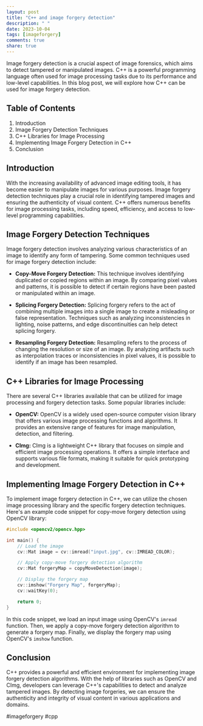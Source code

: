 ```yaml
---
layout: post
title: "C++ and image forgery detection"
description: " "
date: 2023-10-04
tags: [imageforgery]
comments: true
share: true
---
```


Image forgery detection is a crucial aspect of image forensics, which aims to detect tampered or manipulated images. C++ is a powerful programming language often used for image processing tasks due to its performance and low-level capabilities. In this blog post, we will explore how C++ can be used for image forgery detection.

## Table of Contents
1. Introduction
2. Image Forgery Detection Techniques
3. C++ Libraries for Image Processing
4. Implementing Image Forgery Detection in C++
5. Conclusion

## Introduction
With the increasing availability of advanced image editing tools, it has become easier to manipulate images for various purposes. Image forgery detection techniques play a crucial role in identifying tampered images and ensuring the authenticity of visual content. C++ offers numerous benefits for image processing tasks, including speed, efficiency, and access to low-level programming capabilities.

## Image Forgery Detection Techniques
Image forgery detection involves analyzing various characteristics of an image to identify any form of tampering. Some common techniques used for image forgery detection include:

- **Copy-Move Forgery Detection:** This technique involves identifying duplicated or copied regions within an image. By comparing pixel values and patterns, it is possible to detect if certain regions have been pasted or manipulated within an image.

- **Splicing Forgery Detection:** Splicing forgery refers to the act of combining multiple images into a single image to create a misleading or false representation. Techniques such as analyzing inconsistencies in lighting, noise patterns, and edge discontinuities can help detect splicing forgery.

- **Resampling Forgery Detection:** Resampling refers to the process of changing the resolution or size of an image. By analyzing artifacts such as interpolation traces or inconsistencies in pixel values, it is possible to identify if an image has been resampled.

## C++ Libraries for Image Processing
There are several C++ libraries available that can be utilized for image processing and forgery detection tasks. Some popular libraries include:

- **OpenCV:** OpenCV is a widely used open-source computer vision library that offers various image processing functions and algorithms. It provides an extensive range of features for image manipulation, detection, and filtering.

- **CImg:** CImg is a lightweight C++ library that focuses on simple and efficient image processing operations. It offers a simple interface and supports various file formats, making it suitable for quick prototyping and development.

## Implementing Image Forgery Detection in C++
To implement image forgery detection in C++, we can utilize the chosen image processing library and the specific forgery detection techniques. Here's an example code snippet for copy-move forgery detection using OpenCV library:

```cpp
#include <opencv2/opencv.hpp>

int main() {
    // Load the image
    cv::Mat image = cv::imread("input.jpg", cv::IMREAD_COLOR);

    // Apply copy-move forgery detection algorithm
    cv::Mat forgeryMap = copyMoveDetection(image);

    // Display the forgery map
    cv::imshow("Forgery Map", forgeryMap);
    cv::waitKey(0);

    return 0;
}
```

In this code snippet, we load an input image using OpenCV's `imread` function. Then, we apply a copy-move forgery detection algorithm to generate a forgery map. Finally, we display the forgery map using OpenCV's `imshow` function.

## Conclusion
C++ provides a powerful and efficient environment for implementing image forgery detection algorithms. With the help of libraries such as OpenCV and CImg, developers can leverage C++'s capabilities to detect and analyze tampered images. By detecting image forgeries, we can ensure the authenticity and integrity of visual content in various applications and domains.

#imageforgery #cpp